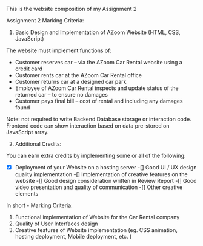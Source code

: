This is the website composition of my Assignment 2

Assignment 2 Marking Criteria:

1. Basic Design and Implementation of AZoom Website (HTML, CSS, JavaScript)

The website must implement functions of:
- Customer reserves car – via the AZoom Car Rental website using a credit card
- Customer rents car at the AZoom Car Rental office
- Customer returns car at a designed car park
- Employee of AZoom Car Rental inspects and update status of the returned car – to ensure no damages
- Customer pays final bill – cost of rental and including any damages found

Note: not required to write Backend Database storage or interaction code. Frontend code can show interaction based on data pre-stored on JavaScript array.

2. Additional Credits:

You can earn extra credits by implementing some or all of the following:
-[x] Deployment of your Website on a hosting server 
-[] Good UI / UX design quality implementation
-[] Implementation of creative features on the website
-[] Good design consideration written in Review Report
-[] Good video presentation and quality of communication
-[] Other creative elements

In short - Marking Criteria:
1. Functional implementation of Website for the Car Rental company
2. Quality of User Interfaces design 
3. Creative features of Website implementation (eg. CSS animation, hosting deployment, Mobile deployment, etc. )
